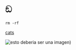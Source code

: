 # ඞ

```
rm -rf
```

[cats](https://placecats.com/)

![esto deberia ser una imagen](https://placecats.com/millie_neo/300/200))
